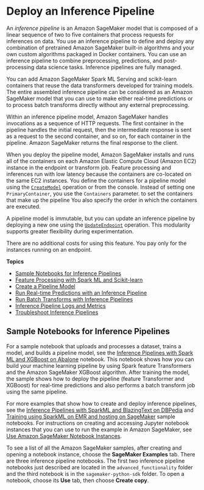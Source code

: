 # Deploy an Inference Pipeline<a name="inference-pipelines"></a>

An *inference pipeline* is an Amazon SageMaker model that is composed of a linear sequence of two to five containers that process requests for inferences on data\. You use an inference pipeline to define and deploy any combination of pretrained Amazon SageMaker built\-in algorithms and your own custom algorithms packaged in Docker containers\. You can use an inference pipeline to combine preprocessing, predictions, and post\-processing data science tasks\. Inference pipelines are fully managed\.

You can add Amazon SageMaker Spark ML Serving and scikit\-learn containers that reuse the data transformers developed for training models\. The entire assembled inference pipeline can be considered as an Amazon SageMaker model that you can use to make either real\-time predictions or to process batch transforms directly without any external preprocessing\. 

Within an inference pipeline model, Amazon SageMaker handles invocations as a sequence of HTTP requests\. The first container in the pipeline handles the initial request, then the intermediate response is sent as a request to the second container, and so on, for each container in the pipeline\. Amazon SageMaker returns the final response to the client\. 

When you deploy the pipeline model, Amazon SageMaker installs and runs all of the containers on each Amazon Elastic Compute Cloud \(Amazon EC2\) instance in the endpoint or transform job\. Feature processing and inferences run with low latency because the containers are co\-located on the same EC2 instances\. You define the containers for a pipeline model using the [ `CreateModel`](https://docs.aws.amazon.com/sagemaker/latest/APIReference/API_CreateModel.html) operation or from the console\. Instead of setting one `PrimaryContainer`, you use the  `Containers` parameter\. to set the containers that make up the pipeline You also specify the order in which the containers are executed\. 

A pipeline model is immutable, but you can update an inference pipeline by deploying a new one using the [ `UpdateEndpoint`](https://docs.aws.amazon.com/sagemaker/latest/APIReference/API_UpdateEndpoint.html) operation\. This modularity supports greater flexibility during experimentation\. 

There are no additional costs for using this feature\. You pay only for the instances running on an endpoint\.

**Topics**
+ [Sample Notebooks for Inference Pipelines](#inference-pipeline-sample-notebooks)
+ [Feature Processing with Spark ML and Scikit\-learn](inference-pipeline-mleap-scikit-learn-containers.md)
+ [Create a Pipeline Model](inference-pipeline-create-console.md)
+ [Run Real\-time Predictions with an Inference Pipeline](inference-pipeline-real-time.md)
+ [Run Batch Transforms with Inference Pipelines](inference-pipeline-batch.md)
+ [Inference Pipeline Logs and Metrics](inference-pipeline-logs-metrics.md)
+ [Troubleshoot Inference Pipelines](inference-pipeline-troubleshoot.md)

## Sample Notebooks for Inference Pipelines<a name="inference-pipeline-sample-notebooks"></a>

For a sample notebook that uploads and processes a dataset, trains a model, and builds a pipeline model, see the [Inference Pipelines with Spark ML and XGBoost on Abalone](https://github.com/awslabs/amazon-sagemaker-examples/tree/master/advanced_functionality/inference_pipeline_sparkml_xgboost_abalone) notebook\. This notebook shows how you can build your machine learning pipeline by using Spark feature Transformers and the Amazon SageMaker XGBoost algorithm\. After training the model, the sample shows how to deploy the pipeline \(feature Transformer and XGBoost\) for real\-time predictions and also performs a batch transform job using the same pipeline\. 

For more examples that show how to create and deploy inference pipelines, see the [Inference Pipelines with SparkML and BlazingText on DBPedia](https://github.com/awslabs/amazon-sagemaker-examples/tree/master/advanced_functionality/inference_pipeline_sparkml_blazingtext_dbpedia) and [Training using SparkML on EMR and hosting on SageMaker](https://github.com/awslabs/amazon-sagemaker-examples/tree/master/sagemaker-python-sdk/sparkml_serving_emr_mleap_abalone) sample notebooks\. For instructions on creating and accessing Jupyter notebook instances that you can use to run the example in Amazon SageMaker, see [Use Amazon SageMaker Notebook Instances](nbi.md)\. 

To see a list of all the Amazon SageMaker samples, after creating and opening a notebook instance, choose the **SageMaker Examples** tab\. There are three inference pipeline notebooks\. The first two inference pipeline notebooks just described are located in the `advanced_functionality` folder and the third notebook is in the `sagemaker-python-sdk` folder\. To open a notebook, choose its **Use** tab, then choose **Create copy**\.